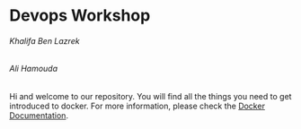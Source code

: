 # Devops Workshop
###### Khalifa Ben Lazrek
###### Ali Hamouda

Hi and welcome to our repository. You will find all the things you need to get introduced to docker.
For more information, please check the [Docker Documentation](https://docs.docker.com/).

